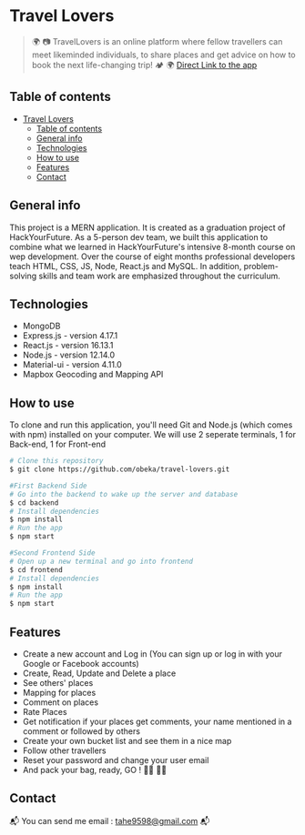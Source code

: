 
# Travel Lovers 
> :earth_africa: :camera: TravelLovers is an online platform where fellow travellers can meet likeminded individuals, to share places and get advice on how to book the next life-changing trip! :camping: :earth_africa:
[Direct Link to the app](https://class27-grad-project.web.app/)
## Table of contents
- [Travel Lovers](#travel-lovers)
  - [Table of contents](#table-of-contents)
  - [General info](#general-info)
  - [Technologies](#technologies)
  - [How to use](#how-to-use)
  - [Features](#features)
  - [Contact](#contact)

## General info
This project is a MERN application. It is created as a graduation project of HackYourFuture. As a 5-person dev team, we built this application to combine what we learned in HackYourFuture's intensive 8-month course on wep development.
Over the course of eight months professional developers teach HTML, CSS, JS, Node, React.js and MySQL. In addition, problem-solving skills and team work are emphasized throughout the curriculum.

## Technologies
* MongoDB 
* Express.js - version 4.17.1
* React.js - version 16.13.1
* Node.js - version 12.14.0
* Material-ui - version 4.11.0
* Mapbox Geocoding and Mapping API

## How to use
To clone and run this application, you'll need Git and Node.js (which comes with npm) installed on your computer. We will use 2 seperate terminals, 1 for Back-end, 1 for Front-end
```bash
# Clone this repository
$ git clone https://github.com/obeka/travel-lovers.git

#First Backend Side
# Go into the backend to wake up the server and database
$ cd backend
# Install dependencies
$ npm install
# Run the app
$ npm start

#Second Frontend Side
# Open up a new terminal and go into frontend 
$ cd frontend
# Install dependencies
$ npm install
# Run the app
$ npm start
```

## Features

* Create a new account and Log in (You can sign up or log in with your Google or Facebook accounts)
* Create, Read, Update and Delete a place
* See others' places
* Mapping for places
* Comment on places
* Rate Places
* Get notification if your places get comments, your name mentioned in a comment or followed by others
* Create your own bucket list and see them in a nice map
* Follow other travellers
* Reset your password and change your user email
* And pack your bag, ready, GO ! :running_woman: :running_man:




## Contact
:mailbox_with_mail: You can send me email : tahe9598@gmail.com :mailbox_with_mail:
